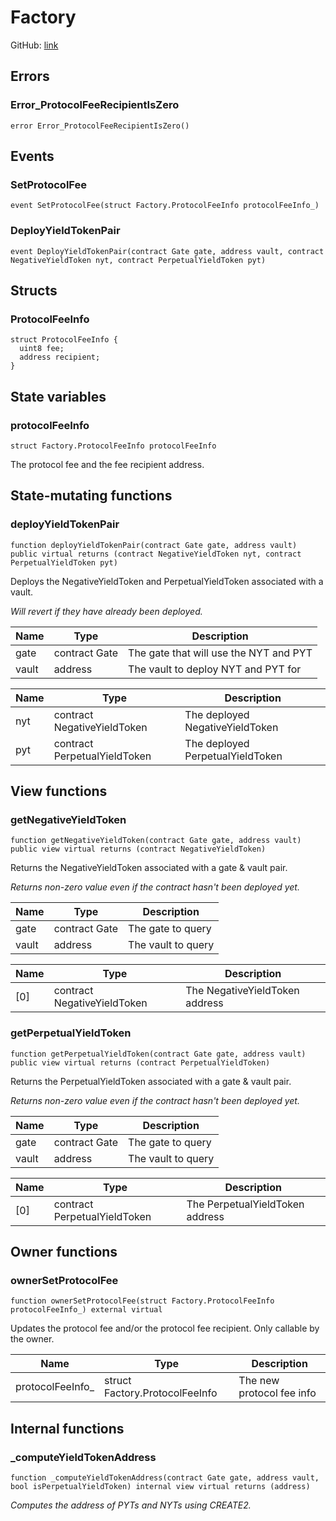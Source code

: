 # Factory

GitHub: [link](https://github.com/timeless-fi/timeless/blob/main/src/Factory.sol)

## Errors

### Error_ProtocolFeeRecipientIsZero

```solidity
error Error_ProtocolFeeRecipientIsZero()
```

## Events

### SetProtocolFee

```solidity
event SetProtocolFee(struct Factory.ProtocolFeeInfo protocolFeeInfo_)
```

### DeployYieldTokenPair

```solidity
event DeployYieldTokenPair(contract Gate gate, address vault, contract NegativeYieldToken nyt, contract PerpetualYieldToken pyt)
```

## Structs

### ProtocolFeeInfo

```solidity
struct ProtocolFeeInfo {
  uint8 fee;
  address recipient;
}
```

## State variables

### protocolFeeInfo

```solidity
struct Factory.ProtocolFeeInfo protocolFeeInfo
```

The protocol fee and the fee recipient address.

## State-mutating functions

### deployYieldTokenPair

```solidity
function deployYieldTokenPair(contract Gate gate, address vault) public virtual returns (contract NegativeYieldToken nyt, contract PerpetualYieldToken pyt)
```

Deploys the NegativeYieldToken and PerpetualYieldToken associated with a vault.

_Will revert if they have already been deployed._

| Name  | Type          | Description                            |
| ----- | ------------- | -------------------------------------- |
| gate  | contract Gate | The gate that will use the NYT and PYT |
| vault | address       | The vault to deploy NYT and PYT for    |

| Name | Type                         | Description                      |
| ---- | ---------------------------- | -------------------------------- |
| nyt  | contract NegativeYieldToken  | The deployed NegativeYieldToken  |
| pyt  | contract PerpetualYieldToken | The deployed PerpetualYieldToken |

## View functions

### getNegativeYieldToken

```solidity
function getNegativeYieldToken(contract Gate gate, address vault) public view virtual returns (contract NegativeYieldToken)
```

Returns the NegativeYieldToken associated with a gate & vault pair.

_Returns non-zero value even if the contract hasn't been deployed yet._

| Name  | Type          | Description        |
| ----- | ------------- | ------------------ |
| gate  | contract Gate | The gate to query  |
| vault | address       | The vault to query |

| Name | Type                        | Description                    |
| ---- | --------------------------- | ------------------------------ |
| [0]  | contract NegativeYieldToken | The NegativeYieldToken address |

### getPerpetualYieldToken

```solidity
function getPerpetualYieldToken(contract Gate gate, address vault) public view virtual returns (contract PerpetualYieldToken)
```

Returns the PerpetualYieldToken associated with a gate & vault pair.

_Returns non-zero value even if the contract hasn't been deployed yet._

| Name  | Type          | Description        |
| ----- | ------------- | ------------------ |
| gate  | contract Gate | The gate to query  |
| vault | address       | The vault to query |

| Name | Type                         | Description                     |
| ---- | ---------------------------- | ------------------------------- |
| [0]  | contract PerpetualYieldToken | The PerpetualYieldToken address |

## Owner functions

### ownerSetProtocolFee

```solidity
function ownerSetProtocolFee(struct Factory.ProtocolFeeInfo protocolFeeInfo_) external virtual
```

Updates the protocol fee and/or the protocol fee recipient.
Only callable by the owner.

| Name              | Type                           | Description               |
| ----------------- | ------------------------------ | ------------------------- |
| protocolFeeInfo\_ | struct Factory.ProtocolFeeInfo | The new protocol fee info |

## Internal functions

### \_computeYieldTokenAddress

```solidity
function _computeYieldTokenAddress(contract Gate gate, address vault, bool isPerpetualYieldToken) internal view virtual returns (address)
```

_Computes the address of PYTs and NYTs using CREATE2._
